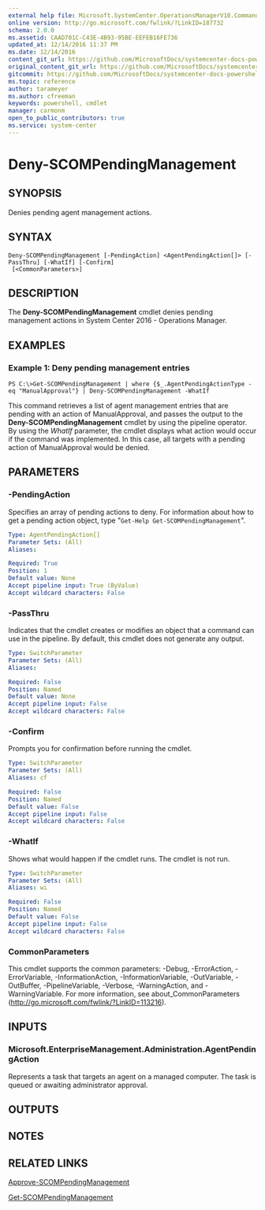 ```yaml
---
external help file: Microsoft.SystemCenter.OperationsManagerV10.Commands.dll-Help.xml
online version: http://go.microsoft.com/fwlink/?LinkID=187732
schema: 2.0.0
ms.assetid: CAAD701C-C43E-4B93-95BE-EEFEB16FE736
updated_at: 12/14/2016 11:37 PM
ms.date: 12/14/2016
content_git_url: https://github.com/MicrosoftDocs/systemcenter-docs-powershell/blob/master/systemcenter-cmdlets/SystemCenter2016/OperationsManager/v1/Deny-SCOMPendingManagement.md
original_content_git_url: https://github.com/MicrosoftDocs/systemcenter-docs-powershell/blob/master/systemcenter-cmdlets/SystemCenter2016/OperationsManager/v1/Deny-SCOMPendingManagement.md
gitcommit: https://github.com/MicrosoftDocs/systemcenter-docs-powershell/blob/ddd0fefc9adaabb9394eb6c21b33370913d1830d/systemcenter-cmdlets/SystemCenter2016/OperationsManager/v1/Deny-SCOMPendingManagement.md
ms.topic: reference
author: tarameyer
ms.author: cfreeman
keywords: powershell, cmdlet
manager: carmonm
open_to_public_contributors: true
ms.service: system-center
---
```


# Deny-SCOMPendingManagement

## SYNOPSIS
Denies pending agent management actions.

## SYNTAX

```
Deny-SCOMPendingManagement [-PendingAction] <AgentPendingAction[]> [-PassThru] [-WhatIf] [-Confirm]
 [<CommonParameters>]
```

## DESCRIPTION
The **Deny-SCOMPendingManagement** cmdlet denies pending management actions in System Center 2016 - Operations Manager.

## EXAMPLES

### Example 1: Deny pending management entries
```
PS C:\>Get-SCOMPendingManagement | where {$_.AgentPendingActionType -eq "ManualApproval"} | Deny-SCOMPendingManagement -WhatIf
```

This command retrieves a list of agent management entries that are pending with an action of ManualApproval, and passes the output to the **Deny-SCOMPendingManagement** cmdlet by using the pipeline operator.
By using the *WhatIf* parameter, the cmdlet displays what action would occur if the command was implemented.
In this case, all targets with a pending action of ManualApproval would be denied.

## PARAMETERS

### -PendingAction
Specifies an array of pending actions to deny.
For information about how to get a pending action object, type "`Get-Help Get-SCOMPendingManagement`".

```yaml
Type: AgentPendingAction[]
Parameter Sets: (All)
Aliases: 

Required: True
Position: 1
Default value: None
Accept pipeline input: True (ByValue)
Accept wildcard characters: False
```

### -PassThru
Indicates that the cmdlet creates or modifies an object that a command can use in the pipeline.
By default, this cmdlet does not generate any output.

```yaml
Type: SwitchParameter
Parameter Sets: (All)
Aliases: 

Required: False
Position: Named
Default value: None
Accept pipeline input: False
Accept wildcard characters: False
```

### -Confirm
Prompts you for confirmation before running the cmdlet.

```yaml
Type: SwitchParameter
Parameter Sets: (All)
Aliases: cf

Required: False
Position: Named
Default value: False
Accept pipeline input: False
Accept wildcard characters: False
```

### -WhatIf
Shows what would happen if the cmdlet runs.
The cmdlet is not run.

```yaml
Type: SwitchParameter
Parameter Sets: (All)
Aliases: wi

Required: False
Position: Named
Default value: False
Accept pipeline input: False
Accept wildcard characters: False
```

### CommonParameters
This cmdlet supports the common parameters: -Debug, -ErrorAction, -ErrorVariable, -InformationAction, -InformationVariable, -OutVariable, -OutBuffer, -PipelineVariable, -Verbose, -WarningAction, and -WarningVariable. For more information, see about_CommonParameters (http://go.microsoft.com/fwlink/?LinkID=113216).

## INPUTS

### Microsoft.EnterpriseManagement.Administration.AgentPendingAction
Represents a task that targets an agent on a managed computer.
The task is queued or awaiting administrator approval.

## OUTPUTS

## NOTES

## RELATED LINKS

[Approve-SCOMPendingManagement](xref:SystemCenter2016/OperationsManager/v1/Approve-SCOMPendingManagement.md)

[Get-SCOMPendingManagement](xref:SystemCenter2016/OperationsManager/v1/Get-SCOMPendingManagement.md)

